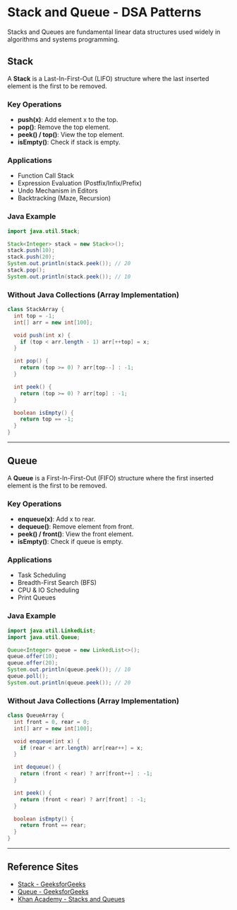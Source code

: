 # Stack and Queue - DSA Patterns

Stacks and Queues are fundamental linear data structures used widely in algorithms and systems programming.

## Stack

A **Stack** is a Last-In-First-Out (LIFO) structure where the last inserted element is the first to be removed.

### Key Operations

* **push(x)**: Add element x to the top.
* **pop()**: Remove the top element.
* **peek() / top()**: View the top element.
* **isEmpty()**: Check if stack is empty.

### Applications

* Function Call Stack
* Expression Evaluation (Postfix/Infix/Prefix)
* Undo Mechanism in Editors
* Backtracking (Maze, Recursion)

### Java Example

```java
import java.util.Stack;

Stack<Integer> stack = new Stack<>();
stack.push(10);
stack.push(20);
System.out.println(stack.peek()); // 20
stack.pop();
System.out.println(stack.peek()); // 10
```

### Without Java Collections (Array Implementation)

```java
class StackArray {
  int top = -1;
  int[] arr = new int[100];

  void push(int x) {
    if (top < arr.length - 1) arr[++top] = x;
  }

  int pop() {
    return (top >= 0) ? arr[top--] : -1;
  }

  int peek() {
    return (top >= 0) ? arr[top] : -1;
  }

  boolean isEmpty() {
    return top == -1;
  }
}
```

---

## Queue

A **Queue** is a First-In-First-Out (FIFO) structure where the first inserted element is the first to be removed.

### Key Operations

* **enqueue(x)**: Add x to rear.
* **dequeue()**: Remove element from front.
* **peek() / front()**: View the front element.
* **isEmpty()**: Check if queue is empty.

### Applications

* Task Scheduling
* Breadth-First Search (BFS)
* CPU & IO Scheduling
* Print Queues

### Java Example

```java
import java.util.LinkedList;
import java.util.Queue;

Queue<Integer> queue = new LinkedList<>();
queue.offer(10);
queue.offer(20);
System.out.println(queue.peek()); // 10
queue.poll();
System.out.println(queue.peek()); // 20
```

### Without Java Collections (Array Implementation)

```java
class QueueArray {
  int front = 0, rear = 0;
  int[] arr = new int[100];

  void enqueue(int x) {
    if (rear < arr.length) arr[rear++] = x;
  }

  int dequeue() {
    return (front < rear) ? arr[front++] : -1;
  }

  int peek() {
    return (front < rear) ? arr[front] : -1;
  }

  boolean isEmpty() {
    return front == rear;
  }
}
```

---

## Reference Sites

* [Stack - GeeksforGeeks](https://www.geeksforgeeks.org/stack-data-structure/)
* [Queue - GeeksforGeeks](https://www.geeksforgeeks.org/queue-data-structure/)
* [Khan Academy - Stacks and Queues](https://www.khanacademy.org/computing/computer-science/algorithms/)
